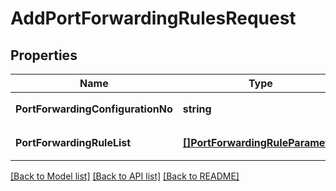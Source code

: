 # AddPortForwardingRulesRequest

## Properties
Name | Type | Description | Notes
------------ | ------------- | ------------- | -------------
**PortForwardingConfigurationNo** | **string** | 포트포워딩설정번호 | [default to null]
**PortForwardingRuleList** | [**[]PortForwardingRuleParameter**](PortForwardingRuleParameter.md) | 포트포워딩RULE리스트 | [default to null]

[[Back to Model list]](../README.md#documentation-for-models) [[Back to API list]](../README.md#documentation-for-api-endpoints) [[Back to README]](../README.md)


